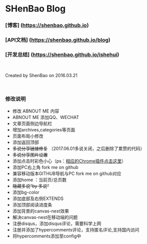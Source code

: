 
# SHenBao Blog

### [博客] (https://shenbao.github.io)

### [API文档] (https://shenbao.github.io/blog)

### [开发总结] (https://shenbao.github.io/ishehui)

<br/>

Created by ShenBao on 2016.03.21

<br/>

### 修改说明

- 修改 ABNOUT ME 内容
- ABNOUT ME 添加QQ、WECHAT
- 文章页面侧边导航栏
- 增加archives,categories等页面
- 页面布局小修改
- 添加返回顶部
- ~~多说分享链接修复~~ （2017.06.01多说关闭，之后删除了累赘的代码）
- ~~多说分享图片设置~~
- 添加点击时彩色小心（ps：[相应的Chrome插件点击这里](https://github.com/ShenBao/ChromePlugIn-ClickHeart)）
- 添加PC右上角 fork me on github
- 兼容移动版本GITHUB导航与PC fork me on github对应
- 添加home ：当前页/总页数
- ~~隐藏多说“by 多说”~~
- 添加bg-color
- 添加底部及右侧EXTENDS
- 添加顶部阅读进度条
- 添加背景的canvas-nest效果
- 解决canvas-nest在移动端的问题
- 注册disqus，添加disqus评论，需要科学上网
- 注册并添加了hypercomments评论，支持匿名评论,支持国内访问
- 将hypercomments添加至config中




